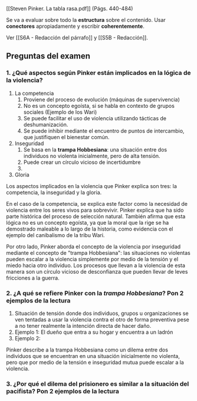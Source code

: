 [[Steven Pinker. La tabla rasa.pdf]] (Págs. 440-484)

Se va a evaluar sobre todo la **estructura** sobre el contenido. Usar **conectores** apropiadamente y escribir **coherentemente**.

Ver [[S6A - Redacción del párrafo]] y [[S5B - Redacción]].

## Preguntas del examen

### 1. ¿Qué aspectos según Pinker están implicados en la lógica de la violencia?

1. La competencia
	1. Proviene del proceso de evolución (máquinas de supervivencia)
	3. No es un concepto egoísta, si se habla en contexto de grupos sociales (Ejemplo de los Wari)
	4. Se puede facilitar el uso de violencia utilizando tácticas de deshumanización.
	5. Se puede inhibir mediante el encuentro de puntos de intercambio, que justifiquen el bienestar común.
2. Inseguridad
	1. Se basa en la **trampa Hobbesiana**: una situación entre dos individuos no violenta inicialmente, pero de alta tensión.
	2. Puede crear un círculo vicioso de incertidumbre
	3. 
3. Gloria

Los aspectos implicados en la violencia que Pinker explica son tres: la competencia, la inseguridad y la gloria.

En el caso de la competencia, se explica este factor como la necesidad de violencia entre los seres vivos para sobrevivir. Pinker explica que ha sido parte histórica del proceso de selección natural. También afirma que esta lógica no es un concepto egoísta, ya que la moral que la rige se ha demostrado maleable a lo largo de la historia, como evidencia con el ejemplo del canibalismo de la tribu Wari.

Por otro lado, Pinker aborda el concepto de la violencia por inseguridad mediante el concepto de "trampa Hobbesiana": las situaciones no violentas pueden escalar a la violencia simplemente por medio de la tensión y el miedo hacia otro individuo. Los procesos que llevan a la violencia de esta manera son un círculo vicioso de desconfianza que pueden llevar de leves fricciones a la guerra.

### 2. ¿A qué se refiere Pinker con la *trampa Hobbesiana*? Pon 2 ejemplos de la lectura

1. Situación de tensión donde dos individuos, grupos u organizaciones se ven tentadas a usar la violencia contra el otro de forma preventiva pese a no tener realmente la intención directa de hacer daño.
2. Ejemplo 1: El dueño que entra a su hogar y encuentra a un ladrón
3. Ejemplo 2: 

Pinker describe a la trampa Hobbesiana como un dilema entre dos individuos que se encuentran en una situación inicialmente no violenta, pero que por medio de la tensión e inseguridad mutua puede escalar a la violencia. 

### 3. ¿Por qué el dilema del prisionero es similar a la situación del pacifista? Pon 2 ejemplos de la lectura

